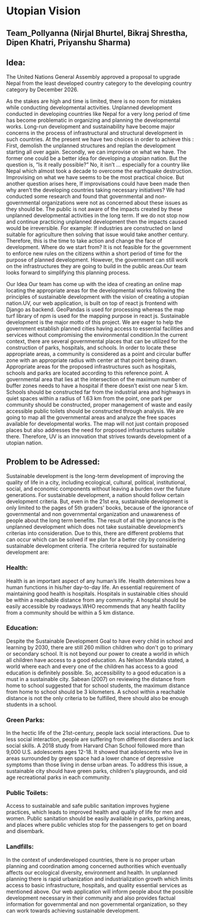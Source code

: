 # Utopian Vision
## Team_Pollyanna (Nirjal Bhurtel, Bikraj Shrestha, Dipen Khatri, Priyanshu Sharma)

## Idea:

The United Nations General Assembly approved a proposal to upgrade Nepal from the least developed country category to the developing country category by December 2026.

As the stakes are high and time is limited, there is no room for mistakes while conducting developmental activities. Unplanned development conducted in developing countries like Nepal for a very long period of time has become problematic in organizing and planning the developmental works. Long-run development and sustainability have become major concerns in the process of infrastructural and structural development in such countries. At the present we have two choices in order to achieve this :
First, demolish the unplanned structures and replan the development starting all over again. Secondly, we can improvise on what we have. The former one could be a better idea for developing a utopian nation. But the question is, “Is it really possible?”
No, it isn’t ... especially for a country like Nepal which almost took a decade to overcome the earthquake destruction. Improvising on what we have seems to be the most practical choice.
But another question arises here, If improvisations could have been made then why aren’t the developing countries taking necessary initiatives? We had conducted some research and found that governmental and non-governmental organizations were not as concerned about these issues as they should be. The public is not aware of the impacts created by these unplanned developmental activities in the long term. If we do not stop now and continue practicing unplanned development then the impacts caused would be irreversible. For example: If industries are constructed on land suitable for agriculture then solving that issue would take another century. Therefore, this is the time to take action and change the face of development. Where do we start from? It is not feasible for the government to enforce new rules on the citizens within a short period of time for the purpose of planned development. However, the government can still work on the infrastructures they are going to build in the public areas.Our team looks forward to simplifying this planning process.

Our Idea
Our team has come up with the idea of creating an online map locating the appropriate areas for the developmental works following the principles of sustainable development with the vision of creating a utopian nation.UV, our web application, is built on top of react js frontend with Django as backend.
GeoPandas is used for processing whereas the map turf library of npm is used for the mapping purpose in react js.
Sustainable development is the major motto of this project. We are eager to help the government establish planned cities having access to essential facilities and services without compromising the environmental condition.In the current context, there are several governmental places that can be utilized for the construction of parks, hospitals, and schools. In order to locate these appropriate areas, a community is considered as a point and circular buffer zone with an appropriate radius with center at that point being drawn. Appropriate areas for the proposed infrastructures such as hospitals, schools and parks are located according to this reference point. A governmental area that lies at the intersection of the maximum number of buffer zones needs to have a hospital if there doesn’t exist one near 5 km. Schools should be constructed far from the industrial area and highways in quiet spaces within a radius of 1.63 km from the point, one park per community should be constructed, proper management of waste and easily accessible public toilets should be constructed through analysis. We are going to map all the governmental areas and analyze the free spaces available for developmental works. The map will not just contain proposed places but also addresses the need for proposed infrastructures suitable there.
Therefore, UV is an innovation that strives towards development of a utopian nation.

## Problem to be Adressed:

Sustainable development is the long-term development of improving the quality of life in a city, including ecological, cultural, political, institutional, social, and economic components without leaving a burden over the future generations. For sustainable development, a nation should follow certain development criteria. But, even in the 21st era, sustainable development is only limited to the pages of 5th graders' books, because of the ignorance of governmental and non governmental organization and unawareness of people about the long term benefits. The result of all the ignorance is the unplanned development which does not take sustainable development’s criterias into consideration. Due to this, there are different problems that can occur which can be solved if we plan for a better city by considering sustainable development criteria.
The criteria required for sustainable development are:

### Health:

Health is an important aspect of any human’s life. Health determines how a human functions in his/her day-to-day life. An essential requirement of maintaining good health is hospitals. Hospitals in sustainable cities should be within a reachable distance from any community. A hospital should be easily accessible by roadways.WHO recommends that any health facility from a community should be within a 5 km distance.

### Education:

Despite the Sustainable Development Goal to have every child in school and learning by 2030, there are still 260 million children who don't go to primary or secondary school. It is not beyond our power to create a world in which all children have access to a good education. As Nelson Mandala stated, a world where each and every one of the children has access to a good education is definitely possible. So, accessibility to a good education is a must in a sustainable city. Sabean (2007) on reviewing the distance from home to school suggested that for school students, the maximum distance from home to school should be 3 kilometers. A school within a reachable distance is not the only criteria to be fulfilled, there should also be enough students in a school.

### Green Parks:

In the hectic life of the 21st-century, people lack social interactions. Due to less social interaction, people are suffering from different disorders and lack social skills. A 2018 study from Harvard Chan School followed more than 9,000 U.S. adolescents ages 12-18. It showed that adolescents who live in areas surrounded by green space had a lower chance of depressive symptoms than those living in dense urban areas. To address this issue, a sustainable city should have green parks, children's playgrounds, and old age recreational parks in each community.

### Public Toilets:

Access to sustainable and safe public sanitation improves hygiene practices, which leads to improved health and quality of life for men and women. Public sanitation should be easily available in parks, parking areas, and places where public vehicles stop for the passengers to get on board and disembark.

### Landfills:

In the context of underdeveloped countries, there is no proper urban planning and coordination among concerned authorities which eventually affects our ecological diversity, environment and health. In unplanned planning there is rapid urbanization and industrialization growth which limits access to basic infrastructure, hospitals, and quality essential services as mentioned above. Our web application will inform people about the possible development necessary in their community and also provides factual information for governmental and non governmental organization, so they can work towards achieving sustainable development.
